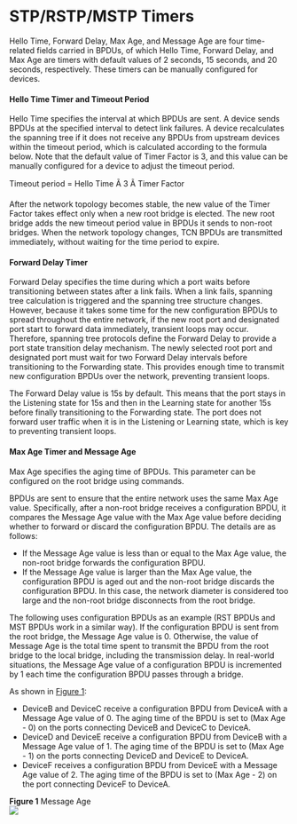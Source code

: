 STP/RSTP/MSTP Timers
====================

Hello Time, Forward Delay, Max Age, and Message Age are four time-related fields carried in BPDUs, of which Hello Time, Forward Delay, and Max Age are timers with default values of 2 seconds, 15 seconds, and 20 seconds, respectively. These timers can be manually configured for devices.

#### Hello Time Timer and Timeout Period

Hello Time specifies the interval at which BPDUs are sent. A device sends BPDUs at the specified interval to detect link failures. A device recalculates the spanning tree if it does not receive any BPDUs from upstream devices within the timeout period, which is calculated according to the formula below. Note that the default value of Timer Factor is 3, and this value can be manually configured for a device to adjust the timeout period.

Timeout period = Hello Time Ã 3 Ã Timer Factor

After the network topology becomes stable, the new value of the Timer Factor takes effect only when a new root bridge is elected. The new root bridge adds the new timeout period value in BPDUs it sends to non-root bridges. When the network topology changes, TCN BPDUs are transmitted immediately, without waiting for the time period to expire.


#### Forward Delay Timer

Forward Delay specifies the time during which a port waits before transitioning between states after a link fails. When a link fails, spanning tree calculation is triggered and the spanning tree structure changes. However, because it takes some time for the new configuration BPDUs to spread throughout the entire network, if the new root port and designated port start to forward data immediately, transient loops may occur. Therefore, spanning tree protocols define the Forward Delay to provide a port state transition delay mechanism. The newly selected root port and designated port must wait for two Forward Delay intervals before transitioning to the Forwarding state. This provides enough time to transmit new configuration BPDUs over the network, preventing transient loops.

The Forward Delay value is 15s by default. This means that the port stays in the Listening state for 15s and then in the Learning state for another 15s before finally transitioning to the Forwarding state. The port does not forward user traffic when it is in the Listening or Learning state, which is key to preventing transient loops.


#### Max Age Timer and Message Age

Max Age specifies the aging time of BPDUs. This parameter can be configured on the root bridge using commands.

BPDUs are sent to ensure that the entire network uses the same Max Age value. Specifically, after a non-root bridge receives a configuration BPDU, it compares the Message Age value with the Max Age value before deciding whether to forward or discard the configuration BPDU. The details are as follows:

* If the Message Age value is less than or equal to the Max Age value, the non-root bridge forwards the configuration BPDU.
* If the Message Age value is larger than the Max Age value, the configuration BPDU is aged out and the non-root bridge discards the configuration BPDU. In this case, the network diameter is considered too large and the non-root bridge disconnects from the root bridge.

The following uses configuration BPDUs as an example (RST BPDUs and MST BPDUs work in a similar way). If the configuration BPDU is sent from the root bridge, the Message Age value is 0. Otherwise, the value of Message Age is the total time spent to transmit the BPDU from the root bridge to the local bridge, including the transmission delay. In real-world situations, the Message Age value of a configuration BPDU is incremented by 1 each time the configuration BPDU passes through a bridge.

As shown in [Figure 1](#EN-US_CONCEPT_0000001292398344__fig617513574117):

* DeviceB and DeviceC receive a configuration BPDU from DeviceA with a Message Age value of 0. The aging time of the BPDU is set to (Max Age - 0) on the ports connecting DeviceB and DeviceC to DeviceA.
* DeviceD and DeviceE receive a configuration BPDU from DeviceB with a Message Age value of 1. The aging time of the BPDU is set to (Max Age - 1) on the ports connecting DeviceD and DeviceE to DeviceA.
* DeviceF receives a configuration BPDU from DeviceE with a Message Age value of 2. The aging time of the BPDU is set to (Max Age - 2) on the port connecting DeviceF to DeviceA.

**Figure 1** Message Age  
![](figure/en-us_image_0000001345478669.png)